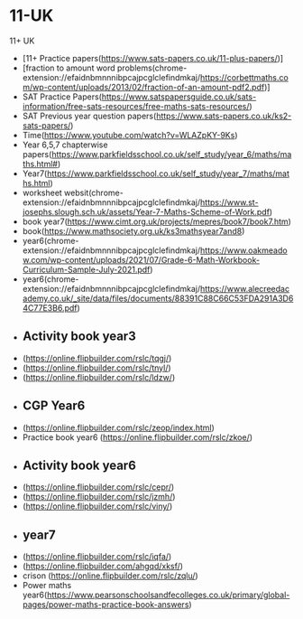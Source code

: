 # 11-UK
11+ UK

* [11+ Practice papers(https://www.sats-papers.co.uk/11-plus-papers/)]
* [fraction to amount word problems(chrome-extension://efaidnbmnnnibpcajpcglclefindmkaj/https://corbettmaths.com/wp-content/uploads/2013/02/fraction-of-an-amount-pdf2.pdf)]
* SAT Practice Papers(https://www.satspapersguide.co.uk/sats-information/free-sats-resources/free-maths-sats-resources/)
* SAT Previous year question papers(https://www.sats-papers.co.uk/ks2-sats-papers/)
* Time(https://www.youtube.com/watch?v=WLAZpKY-9Ks)
* Year 6,5,7  chapterwise papers(https://www.parkfieldsschool.co.uk/self_study/year_6/maths/maths.html#)
* Year7(https://www.parkfieldsschool.co.uk/self_study/year_7/maths/maths.html)
* worksheet websit(chrome-extension://efaidnbmnnnibpcajpcglclefindmkaj/https://www.st-josephs.slough.sch.uk/assets/Year-7-Maths-Scheme-of-Work.pdf)
* book year7(https://www.cimt.org.uk/projects/mepres/book7/book7.htm)
* book(https://www.mathsociety.org.uk/ks3mathsyear7and8)
* year6(chrome-extension://efaidnbmnnnibpcajpcglclefindmkaj/https://www.oakmeadow.com/wp-content/uploads/2021/07/Grade-6-Math-Workbook-Curriculum-Sample-July-2021.pdf)
* year6(chrome-extension://efaidnbmnnnibpcajpcglclefindmkaj/https://www.alecreedacademy.co.uk/_site/data/files/documents/88391C88C66C53FDA291A3D64C77E3B6.pdf)
* ## Activity book year3
* (https://online.flipbuilder.com/rslc/tqgj/)
* (https://online.flipbuilder.com/rslc/tnyl/)
* (https://online.flipbuilder.com/rslc/ldzw/)
* ## CGP Year6
* (https://online.flipbuilder.com/rslc/zeop/index.html)
* Practice book year6 (https://online.flipbuilder.com/rslc/zkoe/)
* ## Activity book year6
* (https://online.flipbuilder.com/rslc/cepr/)
* (https://online.flipbuilder.com/rslc/jzmh/)
* (https://online.flipbuilder.com/rslc/viny/)
* ## year7
* (https://online.flipbuilder.com/rslc/iqfa/)
* (https://online.flipbuilder.com/ahgqd/xksf/)
* crison (https://online.flipbuilder.com/rslc/zqlu/)
* Power maths year6(https://www.pearsonschoolsandfecolleges.co.uk/primary/global-pages/power-maths-practice-book-answers)

